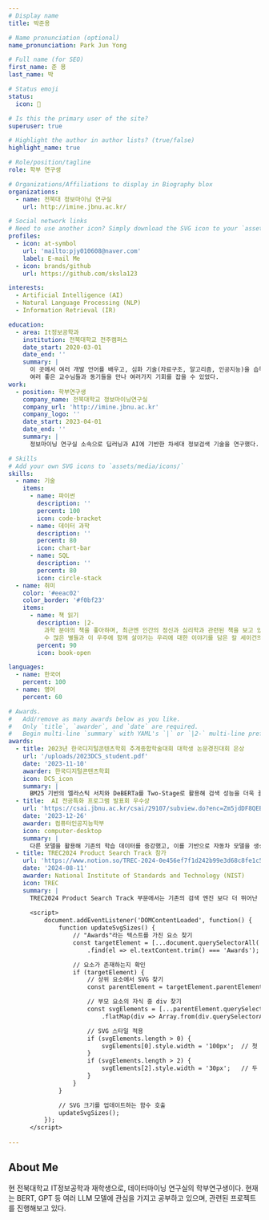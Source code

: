 ```yaml
---
# Display name
title: 박준용

# Name pronunciation (optional)
name_pronunciation: Park Jun Yong

# Full name (for SEO)
first_name: 준 용
last_name: 박

# Status emoji
status:
  icon: 🤔

# Is this the primary user of the site?
superuser: true

# Highlight the author in author lists? (true/false)
highlight_name: true

# Role/position/tagline
role: 학부 연구생

# Organizations/Affiliations to display in Biography blox
organizations:
  - name: 전북대 정보마이닝 연구실
    url: http://imine.jbnu.ac.kr/

# Social network links
# Need to use another icon? Simply download the SVG icon to your `assets/media/icons/` folder.
profiles:
  - icon: at-symbol
    url: 'mailto:pjy010608@naver.com'
    label: E-mail Me
  - icon: brands/github
    url: https://github.com/sksla123

interests:
  - Artificial Intelligence (AI)
  - Natural Language Processing (NLP)
  - Information Retrieval (IR)

education:
  - area: It정보공학과
    institution: 전북대학교 전주캠퍼스
    date_start: 2020-03-01
    date_end: ''
    summary: |
      이 곳에서 여러 개발 언어를 배우고, 심화 기술(자료구조, 알고리즘, 인공지능)을 습득했다.
      여러 좋은 교수님들과 동기들을 만나 여러가지 기회를 잡을 수 있었다.
work:
  - position: 학부연구생
    company_name: 전북대학교 정보마이닝연구실
    company_url: 'http://imine.jbnu.ac.kr'
    company_logo: ''
    date_start: 2023-04-01
    date_end: ''
    summary: |
      정보마이닝 연구실 소속으로 딥러닝과 AI에 기반한 차세대 정보검색 기술을 연구했다.

# Skills
# Add your own SVG icons to `assets/media/icons/`
skills:
  - name: 기술
    items:
      - name: 파이썬
        description: ''
        percent: 100
        icon: code-bracket
      - name: 데이터 과학
        description: ''
        percent: 80
        icon: chart-bar
      - name: SQL
        description: ''
        percent: 80
        icon: circle-stack
  - name: 취미
    color: '#eeac02'
    color_border: '#f0bf23'
    items:
      - name: 책 읽기
        description: |2-
          과학 분야의 책을 좋아하며, 최근엔 인간의 정신과 심리학과 관련된 책을 보고 있다.
          수 많은 별들과 이 우주에 함께 살아가는 우리에 대한 이야기를 담은 칼 세이건의 코스모스라는 책을 좋아한다.
        percent: 90
        icon: book-open

languages:
  - name: 한국어
    percent: 100
  - name: 영어
    percent: 60

# Awards.
#   Add/remove as many awards below as you like.
#   Only `title`, `awarder`, and `date` are required.
#   Begin multi-line `summary` with YAML's `|` or `|2-` multi-line prefix and indent 2 spaces below.
awards:
  - title: 2023년 한국디지털콘텐츠학회 추계종합학술대회 대학생 논문경진대회 은상
    url: '/uploads/2023DCS_student.pdf'
    date: '2023-11-10'
    awarder: 한국디지털콘텐츠학회
    icon: DCS_icon
    summary: |
      BM25 기반의 엘라스틱 서치와 DeBERTa를 Two-Stage로 활용해 검색 성능을 더욱 끌어올리는 방안을 제시하였다. 기존의 질의 및 상품 문서 데이터를 분석하여 필요한 전처리 기법을 고안하였으며, Pseudo Relevance Feedback 기법을 사용해 사용자의 의도에 더욱 가깝게 검색할 수 있도록 제시했다.
  - title:  AI 전공특화 프로그램 발표회 우수상
    url: 'https://csai.jbnu.ac.kr/csai/29107/subview.do?enc=Zm5jdDF8QEB8JTJGYmJzJTJGY3NhaSUyRjQ5MjklMkYzMTU2MTklMkZhcnRjbFZpZXcuZG8lM0ZwYWdlJTNEMSUyNnNyY2hDb2x1bW4lM0RzaiUyNnNyY2hXcmQlM0RhaSUyNmJic0NsU2VxJTNEJTI2YmJzT3BlbldyZFNlcSUzRCUyNnJnc0JnbmRlU3RyJTNEJTI2cmdzRW5kZGVTdHIlM0QlMjZpc1ZpZXdNaW5lJTNEZmFsc2UlMjZwYXNzd29yZCUzRCUyNg%3D%3D'
    date: '2023-12-26'
    awarder: 컴퓨터인공지능학부
    icon: computer-desktop
    summary: |
      다른 모델을 활용해 기존의 학습 데이터를 증강했고, 이를 기반으로 자동차 모델을 생성하는 diffusion model을 만들어내었다.
  - title: TREC2024 Product Search Track 참가
    url: 'https://www.notion.so/TREC-2024-0e456ef7f1d242b99e3d68c8fe1c51c7'
    date: '2024-08-11'
    awarder: National Institute of Standards and Technology (NIST)
    icon: TREC
    summary: |
      TREC2024 Product Search Track 부문에서는 기존의 검색 엔진 보다 더 뛰어난 효율을 낼 수 있는 새로운 모델을 찾는 것을 목표로 했다. 우리는 Sparse Retrieval과 Dense Retrieval의 결합을 통해 더 높은 성능을 낼 수 있는 방법을 찾는 것을 목표로 하여 제출하였다.
      
      <script>
          document.addEventListener('DOMContentLoaded', function() {
              function updateSvgSizes() {
                  // "Awards"라는 텍스트를 가진 요소 찾기
                  const targetElement = [...document.querySelectorAll('*')]
                      .find(el => el.textContent.trim() === 'Awards');

                  // 요소가 존재하는지 확인
                  if (targetElement) {
                      // 상위 요소에서 SVG 찾기
                      const parentElement = targetElement.parentElement; // 부모 요소 저장

                      // 부모 요소의 자식 중 div 찾기
                      const svgElements = [...parentElement.querySelectorAll('div')]
                          .flatMap(div => Array.from(div.querySelectorAll('svg')));

                      // SVG 스타일 적용
                      if (svgElements.length > 0) {
                          svgElements[0].style.width = '100px';  // 첫 번째 SVG
                      }
                      if (svgElements.length > 2) {
                          svgElements[2].style.width = '30px';   // 두 번째 SVG
                      }
                  }
              }

              // SVG 크기를 업데이트하는 함수 호출
              updateSvgSizes();
          });
      </script>
  
---
```


## About Me

현 전북대학교 IT정보공학과 재학생으로, 데이터마이닝 연구실의 학부연구생이다. 현재는 BERT, GPT 등 여러 LLM 모델에 관심을 가지고 공부하고 있으며, 관련된 프로젝트를 진행해보고 있다. 
